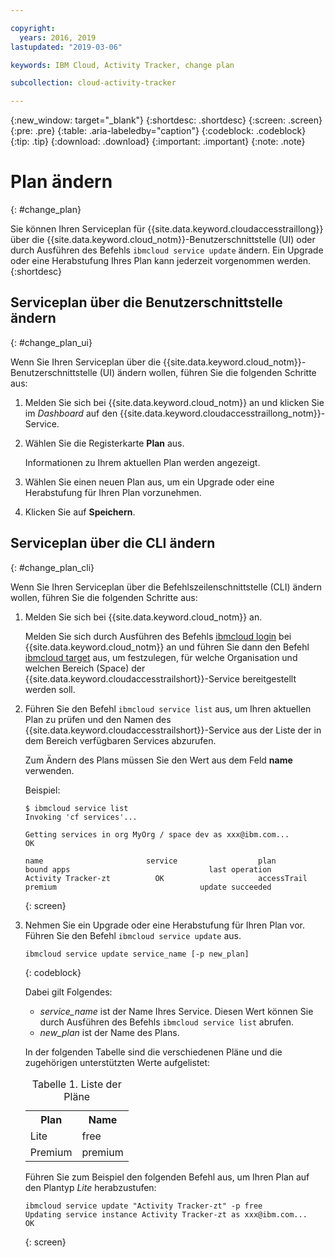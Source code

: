 ```yaml
---

copyright:
  years: 2016, 2019
lastupdated: "2019-03-06"

keywords: IBM Cloud, Activity Tracker, change plan

subcollection: cloud-activity-tracker

---
```


{:new_window: target="_blank"}
{:shortdesc: .shortdesc}
{:screen: .screen}
{:pre: .pre}
{:table: .aria-labeledby="caption"}
{:codeblock: .codeblock}
{:tip: .tip}
{:download: .download}
{:important: .important}
{:note: .note}



# Plan ändern
{: #change_plan}

Sie können Ihren Serviceplan für {{site.data.keyword.cloudaccesstraillong}} über die {{site.data.keyword.cloud_notm}}-Benutzerschnittstelle (UI) oder durch Ausführen des Befehls `ibmcloud service update` ändern. Ein Upgrade oder eine Herabstufung Ihres Plan kann jederzeit vorgenommen werden.
{:shortdesc}

## Serviceplan über die Benutzerschnittstelle ändern
{: #change_plan_ui}

Wenn Sie Ihren Serviceplan über die {{site.data.keyword.cloud_notm}}-Benutzerschnittstelle (UI) ändern wollen, führen Sie die folgenden Schritte aus:

1. Melden Sie sich bei {{site.data.keyword.cloud_notm}} an und klicken Sie im *Dashboard* auf den {{site.data.keyword.cloudaccesstraillong_notm}}-Service. 
    
2. Wählen Sie die Registerkarte **Plan** aus.

    Informationen zu Ihrem aktuellen Plan werden angezeigt.
	
3. Wählen Sie einen neuen Plan aus, um ein Upgrade oder eine Herabstufung für Ihren Plan vorzunehmen. 

4. Klicken Sie auf **Speichern**.



## Serviceplan über die CLI ändern
{: #change_plan_cli}

Wenn Sie Ihren Serviceplan über die Befehlszeilenschnittstelle (CLI) ändern wollen, führen Sie die folgenden Schritte aus:

1. Melden Sie sich bei {{site.data.keyword.cloud_notm}} an. 

    Melden Sie sich durch Ausführen des Befehls [ibmcloud login](/docs/cli/reference/ibmcloud?topic=cloud-cli-ibmcloud_cli#ibmcloud_login) bei {{site.data.keyword.cloud_notm}} an und führen Sie dann den Befehl [ibmcloud target](/docs/cli/reference/ibmcloud?topic=cloud-cli-ibmcloud_cli#ibmcloud_target) aus, um festzulegen, für welche Organisation und welchen Bereich (Space) der {{site.data.keyword.cloudaccesstrailshort}}-Service bereitgestellt werden soll.
	
2. Führen Sie den Befehl `ibmcloud service list` aus, um Ihren aktuellen Plan zu prüfen und den Namen des {{site.data.keyword.cloudaccesstrailshort}}-Service aus der Liste der in dem Bereich verfügbaren Services abzurufen. 

    Zum Ändern des Plans müssen Sie den Wert aus dem Feld **name** verwenden. 

    Beispiel:
	
	```
	$ ibmcloud service list
    Invoking 'cf services'...

    Getting services in org MyOrg / space dev as xxx@ibm.com...
    OK

    name                       service                  plan                 bound apps                               last operation
    Activity Tracker-zt          OK                     accessTrail             premium                                update succeeded
    ```
	{: screen}
    
3. Nehmen Sie ein Upgrade oder eine Herabstufung für Ihren Plan vor. Führen Sie den Befehl `ibmcloud service update` aus.
    
	```
	ibmcloud service update service_name [-p new_plan]
	```
	{: codeblock}
	
	Dabei gilt Folgendes: 
	
	* *service_name* ist der Name Ihres Service. Diesen Wert können Sie durch Ausführen des Befehls `ibmcloud service list` abrufen.
	* *new_plan* ist der Name des Plans.
	
	
	In der folgenden Tabelle sind die verschiedenen Pläne und die zugehörigen unterstützten Werte aufgelistet:
	
	<table>
	  <caption>Tabelle 1. Liste der Pläne</caption>
	  <tr>
	    <th>Plan</th>
	    <th>Name</th>
	  </tr>
	  <tr>
	    <td>Lite</td>
	    <td>free</td>
	  </tr>
	  <tr>
	    <td>Premium</td>
	    <td>premium</td>
	  </tr>
	</table>
	
	Führen Sie zum Beispiel den folgenden Befehl aus, um Ihren Plan auf den Plantyp *Lite* herabzustufen:
	
	```
	ibmcloud service update "Activity Tracker-zt" -p free
    Updating service instance Activity Tracker-zt as xxx@ibm.com...
    OK
	```
	{: screen}



